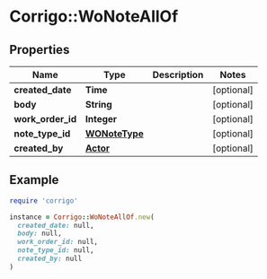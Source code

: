 # Corrigo::WoNoteAllOf

## Properties

| Name | Type | Description | Notes |
| ---- | ---- | ----------- | ----- |
| **created_date** | **Time** |  | [optional] |
| **body** | **String** |  | [optional] |
| **work_order_id** | **Integer** |  | [optional] |
| **note_type_id** | [**WONoteType**](WONoteType.md) |  | [optional] |
| **created_by** | [**Actor**](Actor.md) |  | [optional] |

## Example

```ruby
require 'corrigo'

instance = Corrigo::WoNoteAllOf.new(
  created_date: null,
  body: null,
  work_order_id: null,
  note_type_id: null,
  created_by: null
)
```

